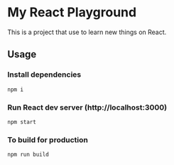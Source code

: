 # My React Playground

This is a project that use to learn new things on React.

## Usage

### Install dependencies

```
npm i
```

### Run React dev server (http://localhost:3000)

```
npm start
```

### To build for production

```
npm run build
```